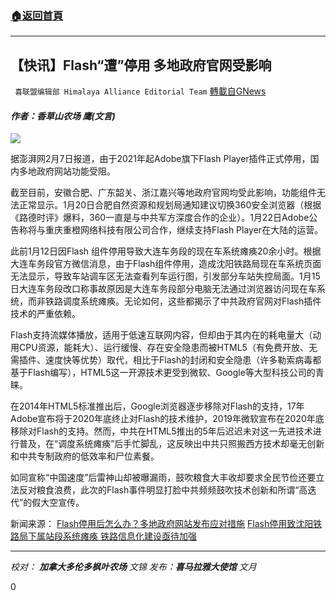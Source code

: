 ###  [:house:返回首頁](https://github.com/ourhimalayas/txt)
---

## 【快讯】Flash“遭”停用 多地政府官网受影响
` 喜联盟编辑部 Himalaya Alliance Editorial Team` [轉載自GNews](https://gnews.org/zh-hans/893218/)

#### *作者：香草山农场  鹰(文言)*

![]()![](https://gnews.org/wp-content/uploads/2021/02/03.001.png)

据澎湃网2月7日报道，由于2021年起Adobe旗下Flash Player插件正式停用，国内多地政府网站功能受阻。

截至目前，安徽合肥、广东韶关、浙江嘉兴等地政府官网均受此影响，功能组件无法正常显示。1月20日合肥自然资源和规划局通知建议切换360安全浏览器（根据《路德时评》爆料，360一直是与中共军方深度合作的企业）。1月22日Adobe公告称将与重庆重橙网络科技有限公司合作，继续支持Flash Player在大陆的运营。

此前1月12日因Flash 组件停用导致大连车务段的现在车系统瘫痪20余小时。根据大连车务段官方微信消息，由于Flash组件停用，造成沈阳铁路局现在车系统页面无法显示，导致车站调车区无法查看列车运行图，引发部分车站失控局面。1月15日大连车务段改口称事故原因是大连车务段部分电脑无法通过浏览器访问现在车系统，而非铁路调度系统瘫痪。无论如何，这些都揭示了中共政府官网对Flash插件技术的严重依赖。

Flash支持流媒体播放，适用于低速互联网内容，但却由于其内在的耗电量大（动用CPU资源，能耗大）、运行缓慢、存在安全隐患而被HTML5（有免费开放、无需插件、速度快等优势）取代，相比于Flash的封闭和安全隐患（许多勒索病毒都基于Flash编写），HTML5这一开源技术更受到微软、Google等大型科技公司的青睐。

在2014年HTML5标准推出后，Google浏览器逐步移除对Flash的支持，17年Adobe宣布将于2020年底终止对Flash的技术维护，2019年微软宣布在2020年底移除对Flash的支持。然而，中共在HTML5推出的5年后迟迟未对这一先进技术进行普及，在“调度系统瘫痪”后手忙脚乱，这反映出中共只照搬西方技术却毫无创新和中共专制政府的低效率和尸位素餐。

如同宣称“中国速度”后雷神山却被曝漏雨，鼓吹粮食大丰收却要求全民节俭还要立法反对粮食浪费，此次的Flash事件明显打脸中共频频鼓吹技术创新和所谓“高迭代”的假大空宣传。

新闻来源：
[Flash停用后怎么办？多地政府网站发布应对措施](https://www.thepaper.cn/newsDetail_forward_11257567)
[Flash停用致沈阳铁路局下属站段系统瘫痪 铁路信息化建设亟待加强](https://baijiahao.baidu.com/s?id=1689008122513839899&amp;wfr=spider&amp;for=pc)

* * *

*校对： **加拿大多伦多枫叶农场** 文锦
发布：**喜马拉雅大使馆** 文月*

0

